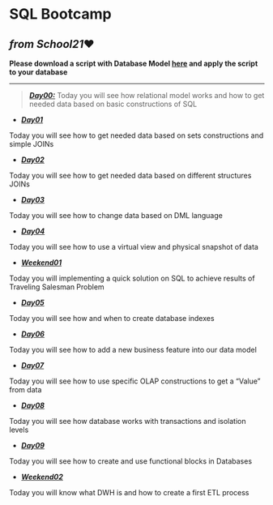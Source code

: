 # SQL Bootcamp
## ___from School21___:heart: 

__Please download a script with Database Model [here](https://github.com/MaksimovSanan/PostgreSQL/blob/main/model.sql) and apply the script to your database__
___
> [___Day00:___](https://github.com/MaksimovSanan/PostgreSQL/tree/main/Day00)
    Today you will see how relational model works and how to get needed data based on basic   constructions of  SQL

- [___Day01___](https://github.com/MaksimovSanan/PostgreSQL/tree/main/Day01)
  
Today you will see how to get needed data based on sets constructions and simple JOINs

- [___Day02___](https://github.com/MaksimovSanan/PostgreSQL/tree/main/Day02)
  
Today you will see how to get needed data based on different structures JOINs

- [___Day03___](https://github.com/MaksimovSanan/PostgreSQL/tree/main/Day03)
  
Today you will see how to change data based on DML language

- [___Day04___](https://github.com/MaksimovSanan/PostgreSQL/tree/main/Day04)
  
Today you will see how to use a virtual view and physical snapshot of data

- [___Weekend01___](https://github.com/MaksimovSanan/PostgreSQL/tree/main/Weekend01)
  
Today you will implementing a quick solution on SQL to achieve results of Traveling Salesman Problem

- [___Day05___](https://github.com/MaksimovSanan/PostgreSQL/tree/main/Day05)
  
Today you will see how and when to create database indexes

- [___Day06___](https://github.com/MaksimovSanan/PostgreSQL/tree/main/Day06)
  
Today you will see how to add a new business feature into our data model

- [___Day07___](https://github.com/MaksimovSanan/PostgreSQL/tree/main/Day07)
  
Today you will see how to use specific OLAP constructions to get a “Value” from data

- [___Day08___](https://github.com/MaksimovSanan/PostgreSQL/tree/main/Day08)
  
Today you will see how database works with transactions and isolation levels

- [___Day09___](https://github.com/MaksimovSanan/PostgreSQL/tree/main/Day09)
  
Today you will see how to create and use functional blocks in Databases

- [___Weekend02___](https://github.com/MaksimovSanan/PostgreSQL/tree/main/Weekend02)
  
Today you will know what DWH is and how to create a first ETL process